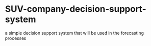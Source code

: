 # SUV-company-decision-support-system
a simple decision support system that will be used in the forecasting processes
